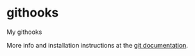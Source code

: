 # githooks
My githooks

More info and installation instructions at the [git documentation](http://git-scm.com/docs/githooks).
